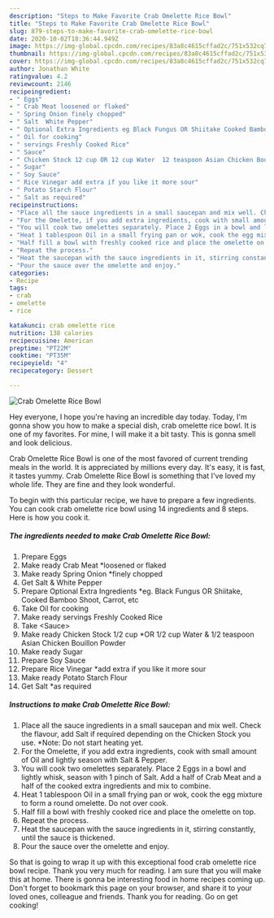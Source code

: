 ```yaml
---
description: "Steps to Make Favorite Crab Omelette Rice Bowl"
title: "Steps to Make Favorite Crab Omelette Rice Bowl"
slug: 879-steps-to-make-favorite-crab-omelette-rice-bowl
date: 2020-10-02T18:36:44.949Z
image: https://img-global.cpcdn.com/recipes/83a8c4615cffad2c/751x532cq70/crab-omelette-rice-bowl-recipe-main-photo.jpg
thumbnail: https://img-global.cpcdn.com/recipes/83a8c4615cffad2c/751x532cq70/crab-omelette-rice-bowl-recipe-main-photo.jpg
cover: https://img-global.cpcdn.com/recipes/83a8c4615cffad2c/751x532cq70/crab-omelette-rice-bowl-recipe-main-photo.jpg
author: Jonathan White
ratingvalue: 4.2
reviewcount: 2146
recipeingredient:
- " Eggs"
- " Crab Meat loosened or flaked"
- " Spring Onion finely chopped"
- " Salt  White Pepper"
- " Optional Extra Ingredients eg Black Fungus OR Shiitake Cooked Bamboo Shoot Carrot etc"
- " Oil for cooking"
- " servings Freshly Cooked Rice"
- " Sauce"
- " Chicken Stock 12 cup OR 12 cup Water  12 teaspoon Asian Chicken Bouillon Powder"
- " Sugar"
- " Soy Sauce"
- " Rice Vinegar add extra if you like it more sour"
- " Potato Starch Flour"
- " Salt as required"
recipeinstructions:
- "Place all the sauce ingredients in a small saucepan and mix well. Check the flavour, add Salt if required depending on the Chicken Stock you use. *Note: Do not start heating yet."
- "For the Omelette, if you add extra ingredients, cook with small amount of Oil and lightly season with Salt &amp; Pepper."
- "You will cook two omelettes separately. Place 2 Eggs in a bowl and lightly whisk, season with 1 pinch of Salt. Add a half of Crab Meat and a half of the cooked extra ingredients and mix to combine."
- "Heat 1 tablespoon Oil in a small frying pan or wok, cook the egg mixture to form a round omelette. Do not over cook."
- "Half fill a bowl with freshly cooked rice and place the omelette on top."
- "Repeat the process."
- "Heat the saucepan with the sauce ingredients in it, stirring constantly, until the sauce is thickened."
- "Pour the sauce over the omelette and enjoy."
categories:
- Recipe
tags:
- crab
- omelette
- rice

katakunci: crab omelette rice 
nutrition: 138 calories
recipecuisine: American
preptime: "PT22M"
cooktime: "PT35M"
recipeyield: "4"
recipecategory: Dessert

---
```



![Crab Omelette Rice Bowl](https://img-global.cpcdn.com/recipes/83a8c4615cffad2c/751x532cq70/crab-omelette-rice-bowl-recipe-main-photo.jpg)

Hey everyone, I hope you're having an incredible day today. Today, I'm gonna show you how to make a special dish, crab omelette rice bowl. It is one of my favorites. For mine, I will make it a bit tasty. This is gonna smell and look delicious.



Crab Omelette Rice Bowl is one of the most favored of current trending meals in the world. It is appreciated by millions every day. It's easy, it is fast, it tastes yummy. Crab Omelette Rice Bowl is something that I've loved my whole life. They are fine and they look wonderful.


To begin with this particular recipe, we have to prepare a few ingredients. You can cook crab omelette rice bowl using 14 ingredients and 8 steps. Here is how you cook it.

<!--inarticleads1-->

##### The ingredients needed to make Crab Omelette Rice Bowl:

1. Prepare  Eggs
1. Make ready  Crab Meat *loosened or flaked
1. Make ready  Spring Onion *finely chopped
1. Get  Salt &amp; White Pepper
1. Prepare  Optional Extra Ingredients *eg. Black Fungus OR Shiitake, Cooked Bamboo Shoot, Carrot, etc
1. Take  Oil for cooking
1. Make ready  servings Freshly Cooked Rice
1. Take  &lt;Sauce&gt;
1. Make ready  Chicken Stock 1/2 cup *OR 1/2 cup Water &amp; 1/2 teaspoon Asian Chicken Bouillon Powder
1. Make ready  Sugar
1. Prepare  Soy Sauce
1. Prepare  Rice Vinegar *add extra if you like it more sour
1. Make ready  Potato Starch Flour
1. Get  Salt *as required




<!--inarticleads2-->

##### Instructions to make Crab Omelette Rice Bowl:

1. Place all the sauce ingredients in a small saucepan and mix well. Check the flavour, add Salt if required depending on the Chicken Stock you use. *Note: Do not start heating yet.
1. For the Omelette, if you add extra ingredients, cook with small amount of Oil and lightly season with Salt &amp; Pepper.
1. You will cook two omelettes separately. Place 2 Eggs in a bowl and lightly whisk, season with 1 pinch of Salt. Add a half of Crab Meat and a half of the cooked extra ingredients and mix to combine.
1. Heat 1 tablespoon Oil in a small frying pan or wok, cook the egg mixture to form a round omelette. Do not over cook.
1. Half fill a bowl with freshly cooked rice and place the omelette on top.
1. Repeat the process.
1. Heat the saucepan with the sauce ingredients in it, stirring constantly, until the sauce is thickened.
1. Pour the sauce over the omelette and enjoy.




So that is going to wrap it up with this exceptional food crab omelette rice bowl recipe. Thank you very much for reading. I am sure that you will make this at home. There is gonna be interesting food in home recipes coming up. Don't forget to bookmark this page on your browser, and share it to your loved ones, colleague and friends. Thank you for reading. Go on get cooking!

